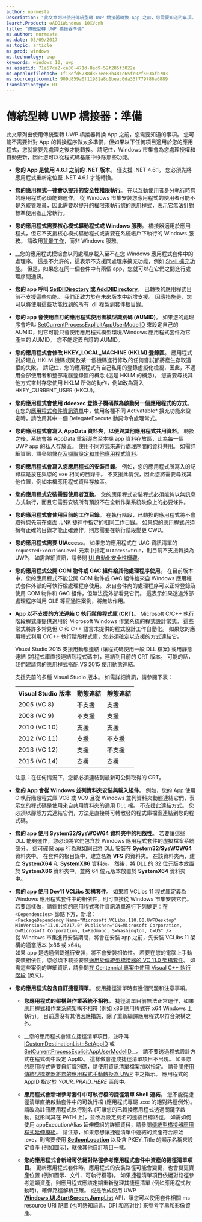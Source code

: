 ```yaml
---
author: normesta
Description: "此文章列出使用傳統型轉 UWP 橋接器轉換 App 之前，您需要知道的事項。 您可能不需要針對應用程式的轉換程序做太多準備。"
Search.Product: eADQiWindows 10XVcnh
title: "傳統型轉 UWP 橋接器準備"
ms.author: normesta
ms.date: 03/09/2017
ms.topic: article
ms.prod: windows
ms.technology: uwp
keywords: windows 10, uwp
ms.assetid: 71a57ca2-ca00-471d-8ad9-52f285f3022e
ms.openlocfilehash: 1f18efd5738d357ee88b481c65fc02f503afb703
ms.sourcegitcommit: 909d859a0f11981a8d1beac0da35f779786a6889
translationtype: HT
---
```

# <a name="desktop-to-uwp-bridge-prepare"></a>傳統型轉 UWP 橋接器：準備

此文章列出使用傳統型轉 UWP 橋接器轉換 App 之前，您需要知道的事項。 您可能不需要針對 App 的轉換程序做太多準備，但如果以下任何項目適用於您的應用程式，您就需要先處理之後才能轉換。 請記住，Windows 市集會為您處理授權和自動更新，因此您可以從程式碼基底中移除那些功能。

+ __您的 App 是使用 4.6.1 之前的 .NET 版本__。 僅支援 .NET 4.6.1。 您必須先將應用程式重新定位至 .NET 4.6.1 才能轉換。

+ __您的應用程式一律會以提升的安全性權限執行__。 在以互動使用者身分執行時您的應用程式必須能夠運作。 從 Windows 市集安裝您應用程式的使用者可能不是系統管理員，因此需要以提升的權限來執行您的應用程式，表示它無法針對標準使用者正常執行。

+ __您的應用程式需要核心模式驅動程式或 Windows 服務__。 橋接器適用於應用程式，但它不支援核心模式驅動程式或需要在系統帳戶下執行的 Windows 服務。 請改用[背景工作](https://msdn.microsoft.com/windows/uwp/launch-resume/create-and-register-a-background-task)，而非 Windows 服務。

+ __您的應用程式模組會以同處理序載入至不在您 Windows 應用程式套件中的處理序。 這是不允許的，這表示不支援同處理序擴充功能，例如 [Shell 擴充功能](https://msdn.microsoft.com/library/windows/desktop/dd758089.aspx)。 但是，如果您在同一個套件中有兩個 app，您就可以在它們之間進行處理序間通訊。

+ __您的 app 呼叫 [SetDllDirectory](https://msdn.microsoft.com/library/windows/desktop/ms686203) 或 [AddDllDirectory](https://msdn.microsoft.com/library/windows/desktop/hh310513)__。 已轉換的應用程式目前不支援這些功能。 我們正致力於在未來版本中新增支援。 因應措施是，您可以將使用這些功能找到的所有 .dll 複製到套件根目錄。

+ __您的 app 會使用自訂的應用程式使用者模型識別碼 (AUMID)__。 如果您的處理序會呼叫 [SetCurrentProcessExplicitAppUserModelID](https://msdn.microsoft.com/library/windows/desktop/dd378422.aspx) 來設定自己的 AUMID，則它可能只會使用應用程式模型環境/Windows 應用程式套件為它產生的 AUMID。 您不能定義自訂的 AUMID。

+ __您的應用程式會修改 HKEY_LOCAL_MACHINE (HKLM) 登錄區__。 應用程式對於建立 HKLM 機碼或開啟某一個機碼進行修改的任何嘗試都將產生存取遭拒的失敗。 請記住，您的應用程式有自己私用的登錄虛擬化檢視，因此，不適用全部使用者和整部電腦登錄區的概念 (這是 HKLM 的概念)。 您需要尋找其他方式來封存您使用 HKLM 所做的動作，例如改為寫入 HKEY_CURRENT_USER (HKCU)。

+ __您的應用程式會使用 ddeexec 登錄子機碼做為啟動另一個應用程式的方式__。 在您的[應用程式套件資訊清單](https://msdn.microsoft.com/library/windows/apps/br211474.aspx)中，使用各種不同 Activatable* 擴充功能來設定時，請改用其中一個 DelegateExecute 動詞命令處理常式。

+ __您的應用程式會寫入 AppData 資料夾，以便與其他應用程式共用資料__。 轉換之後，系統會將 AppData 重新導向至本機 app 資料存放區，此為每一個 UWP app 的私人存放區。 使用不同方式來進行處理序間的資料共用。 如需詳細資訊，請參閱[儲存及擷取設定和其他應用程式資料](https://msdn.microsoft.com/windows/uwp/app-settings/store-and-retrieve-app-data)。

+ __您的應用程式會寫入您應用程式的安裝目錄__。 例如，您的應用程式所寫入的記錄檔是放在與您的 exe 相同的目錄中。 不支援此情況，因此您將需要尋找其他位置，例如本機應用程式資料存放區。

+ __您的應用程式安裝需要使用者互動__。 您的應用程式安裝程式必須能夠以無訊息方式執行，而且它需要安裝所有預設不在全新作業系統映像上的必要條件。

+ __您的應用程式會使用目前的工作目錄__。 在執行階段，已轉換的應用程式將不會取得您先前在桌面 .LNK 捷徑中指定的相同工作目錄。 如果您的應用程式必須擁有正確的目錄才能正確運作，則您需要在執行階段變更 CWD。

+ __您的應用程式需要 UIAccess__。 如果您的應用程式在 UAC 資訊清單的 `requestedExecutionLevel` 元素中指定 `UIAccess=true`，則目前不支援轉換為 UWP。 如需詳細資訊，請參閱 [UI 自動化安全性概觀](https://msdn.microsoft.com/library/ms742884.aspx)。

+ __您的應用程式公開 COM 物件或 GAC 組件給其他處理程序使用__。 在目前版本中，您的應用程式不能公開 COM 物件或 GAC 組件給來自 Windows 應用程式套件外部的可執行檔處理程序使用。 來自套件內的處理程序可以正常登錄及使用 COM 物件和 GAC 組件，但無法從外部看見它們。 這表示如果透過外部處理程序叫用 OLE 等互通性案例，將無法作用。

+ __App 以不支援的方法連結 C 執行階段程式庫 (CRT)__。 Microsoft C/C++ 執行階段程式庫提供適用於 Microsoft Windows 作業系統的程式設計常式。 這些常式將許多常見但 C 和 C++ 語言未提供的程式設計工作自動化。 如果您的應用程式利用 C/C++ 執行階段程式庫，您必須確定以支援的方式連結它。

    Visual Studio 2015 支援用動態連結 (讓程式碼使用一般 DLL 檔案) 或用靜態連結 (將程式庫直接連結到程式碼中)，連結到目前的 CRT 版本。 可能的話，我們建議您的應用程式搭配 VS 2015 使用動態連結。

    支援先前的多種 Visual Studio 版本。 如需詳細資訊，請參閱下表：

    <table>
    <th>Visual Studio 版本</td><th>動態連結</th><th>靜態連結</th></th>
    <tr><td>2005 (VC 8)</td><td>不支援</td><td>支援</td>
    <tr><td>2008 (VC 9)</td><td>不支援</td><td>支援</td>
    <tr><td>2010 (VC 10)</td><td>支援</td><td>支援</td>
    <tr><td>2012 (VC 11)</td><td>支援</td><td>不支援</td>
    <tr><td>2013 (VC 12)</td><td>支援</td><td>不支援</td>
    <tr><td>2015 (VC 14)</td><td>支援</td><td>支援</td>
    </table>

    注意：在任何情況下，您都必須連結到最新可公開取得的 CRT。

+ __您的 App 會從 Windows 並列資料夾安裝與載入組件__。 例如，您的 App 使用 C 執行階段程式庫 VC8 或 VC9 且從 Windows 並列資料夾動態連結它們，表示您的程式碼是使用來自共用資料夾的通用 DLL 檔。 不支援此連結方式。 您必須以靜態方式連結它們，方法是直接將可轉散發的程式庫檔案連結到您的程式碼。

+ __您的 app 使用 System32/SysWOW64 資料夾中的相依性__。 若要讓這些 DLL 能夠運作，您必須將它們包含於 Windows 應用程式套件的虛擬檔案系統部分。 這可確保 app 行為就如同已將 DLL 安裝在 **System32**/**SysWOW64** 資料夾中。 在套件的根目錄中，建立名為 **VFS** 的資料夾。 在該資料夾內，建立 **SystemX64** 和 **SystemX86** 資料夾。 然後，將 DLL 的 32 位元版本放置於 **SystemX86** 資料夾中，並將 64 位元版本放置於 **SystemX64** 資料夾中。

+ __您的 app 使用 Dev11 VCLibs 架構套件__。 如果將 VCLibs 11 程式庫定義為 Windows 應用程式套件中的相依性，則可直接從 Windows 市集安裝它們。 若要這樣做，請針對您的應用程式套件資訊清單進行下列變更︰在 `<Dependencies>` 節點下方，新增：  
`<PackageDependency Name="Microsoft.VCLibs.110.00.UWPDesktop" MinVersion="11.0.24217.0" Publisher="CN=Microsoft Corporation, O=Microsoft Corporation, L=Redmond, S=Washington, C=US" />`  
從 Windows 市集進行安裝期間，將會在安裝 app 之前，先安裝 VCLibs 11 架構的適當版本 (x86 或 x64)。  
如果 app 是透過側載進行安裝，將不會安裝相依性。 若要在您的電腦上手動安裝相依性，您必須下載並安裝[適用於傳統型橋接器的 VC 11.0 架構套件](https://www.microsoft.com/download/details.aspx?id=53340&WT.mc_id=DX_MVP4025064)。 如需這些案例的詳細資訊，請參閱[在 Centennial 專案中使用 Visual C++ 執行階段](https://blogs.msdn.microsoft.com/vcblog/2016/07/07/using-visual-c-runtime-in-centennial-project/) (英文)。

+ __您的應用程式包含自訂捷徑清單__。 使用捷徑清單時有幾個問題和注意事項。

    - __您應用程式的架構與作業系統不相符。__  捷徑清單目前無法正常運作，如果應用程式和作業系統架構不相符 (例如 x86 應用程式在 x64 Windows 上執行)。 目前還沒有其他因應措施，除了重新編譯應用程式以符合架構之外。

    - __您的應用程式會建立捷徑清單項目，並呼叫 [ICustomDestinationList::SetAppID](https://msdn.microsoft.com/library/windows/desktop/dd378403(v=vs.85).aspx) 或 [SetCurrentProcessExplicitAppUserModelID](https://msdn.microsoft.com/library/windows/desktop/dd378422(v=vs.85).aspx)__。 請不要透過程式設計方式在程式碼中設定 AppID。 這樣做會造成捷徑清單項目不出現。 如果您的應用程式需要自訂識別碼，請使用資訊清單檔案加以指定。 請參閱[使用傳統型橋接器將您的應用程式手動轉換為 UWP](desktop-to-uwp-manual-conversion.md) 中之指示。 應用程式的 AppID 指定於 *YOUR_PRAID_HERE* 區段中。

    - __應用程式會新增參考套件中可執行檔的捷徑清單 Shell 連結__。 您不能從捷徑清單直接啟動套件中的可執行檔 (應用程式專屬 .exe 的絕對路徑例外)。 請改為註冊應用程式執行別名 (可讓您的已轉換應用程式透過關鍵字啟動，就形同其在 PATH 上)，並改為設定別名的連結目標路徑。 如需如何使用 appExecutionAlias 延伸模組的詳細資料，請參閱[傳統型橋接器應用程式延伸模組](desktop-to-uwp-extensions.md)。 請注意，如果您想讓捷徑清單中連結的資產符合原始 .exe，則需要使用 [**SetIconLocation**](https://msdn.microsoft.com/library/windows/desktop/bb761047(v=vs.85).aspx) 以及含 PKEY_Title 的顯示名稱來設定資產 (例如圖示)，就像其他自訂項目一樣。

    - __您的應用程式會新增可依絕對路徑參考應用程式套件中資產的捷徑清單項目__。 更新應用程式套件時，應用程式的安裝路徑可能會變更，也會變更資產位置 (例如圖示、文件、可執行檔等)。 如果捷徑清單項目依絕對路徑參考這類資產，則應用程式應該定期重新整理其捷徑清單 (例如應用程式啟動時)，確保路徑解析正確。 或是改成使用 UWP [**Windows.UI.StartScreen.JumpList**](https://msdn.microsoft.com/library/windows/apps/windows.ui.startscreen.jumplist.aspx) API，讓您可以使用套件相關 ms-resource URI 配置 (也可感知語言、DPI 和高對比) 來參考字串和影像資產。

